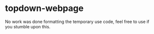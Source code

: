 # topdown-webpage
No work was done formatting the temporary use code, feel free to use if you stumble upon this.
